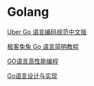# Golang


[Uber Go 语言编码规范中文版](https://github.com/0voice/Introduction-to-Golang/blob/main/Uber%20Go%20%E8%AF%AD%E8%A8%80%E7%BC%96%E7%A0%81%E8%A7%84%E8%8C%83%E4%B8%AD%E6%96%87%E7%89%88.md)

[极客兔兔 Go 语言简明教程](https://geektutu.com/post/quick-golang.html)


[GO语言高性能编程](https://github.com/geektutu/high-performance-go)

[Go语言设计与实现](https://draveness.me/golang/)
